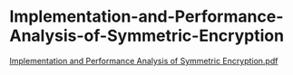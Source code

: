# Implementation-and-Performance-Analysis-of-Symmetric-Encryption

[Implementation and Performance Analysis of Symmetric Encryption.pdf](https://github.com/user-attachments/files/19726766/Implementation.and.Performance.Analysis.of.Symmetric.Encryption.pdf)
